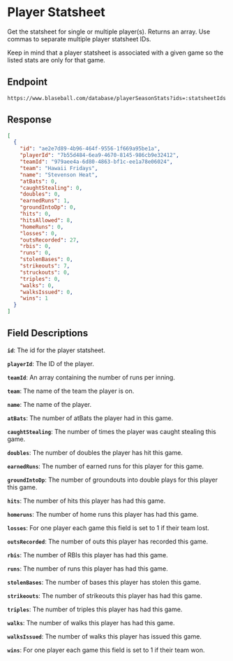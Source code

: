 # Player Statsheet

Get the statsheet for single or multiple player(s). Returns an array. Use commas to separate multiple player statsheet IDs.

Keep in mind that a player statsheet is associated with a given game so the listed stats are only for that game.

## Endpoint

`https://www.blaseball.com/database/playerSeasonStats?ids=:statsheetIds`

## Response

```json
[
  {
    "id": "ae2e7d89-4b96-464f-9556-1f669a95be1a",
    "playerId": "7b55d484-6ea9-4670-8145-986cb9e32412",
    "teamId": "979aee4a-6d80-4863-bf1c-ee1a78e06024",
    "team": "Hawaii Fridays",
    "name": "Stevenson Heat",
    "atBats": 0,
    "caughtStealing": 0,
    "doubles": 0,
    "earnedRuns": 1,
    "groundIntoDp": 0,
    "hits": 0,
    "hitsAllowed": 8,
    "homeRuns": 0,
    "losses": 0,
    "outsRecorded": 27,
    "rbis": 0,
    "runs": 0,
    "stolenBases": 0,
    "strikeouts": 7,
    "struckouts": 0,
    "triples": 0,
    "walks": 0,
    "walksIssued": 0,
    "wins": 1
  }
]
```

## Field Descriptions

**`id`**: The id for the player statsheet.

**`playerId`**: The ID of the player.

**`teamId`**: An array containing the number of runs per inning.

**`team`**: The name of the team the player is on.

**`name`**: The name of the player.

**`atBats`**: The number of atBats the player had in this game.

**`caughtStealing`**: The number of times the player was caught stealing this game.

**`doubles`**: The number of doubles the player has hit this game.

**`earnedRuns`**: The number of earned runs for this player for this game.

**`groundIntoDp`**: The number of groundouts into double plays for this player this game.

**`hits`**: The number of hits this player has had this game.

**`homeruns`**: The number of home runs this player has had this game.

**`losses`**: For one player each game this field is set to 1 if their team lost.

**`outsRecorded`**: The number of outs this player has recorded this game.

**`rbis`**: The number of RBIs this player has had this game.

**`runs`**: The number of runs this player has had this game.

**`stolenBases`**: The number of bases this player has stolen this game.

**`strikeouts`**: The number of strikeouts this player has had this game.

**`triples`**: The number of triples this player has had this game.

**`walks`**: The number of walks this player has had this game.

**`walksIssued`**: The number of walks this player has issued this game.

**`wins`**: For one player each game this field is set to 1 if their team won.

